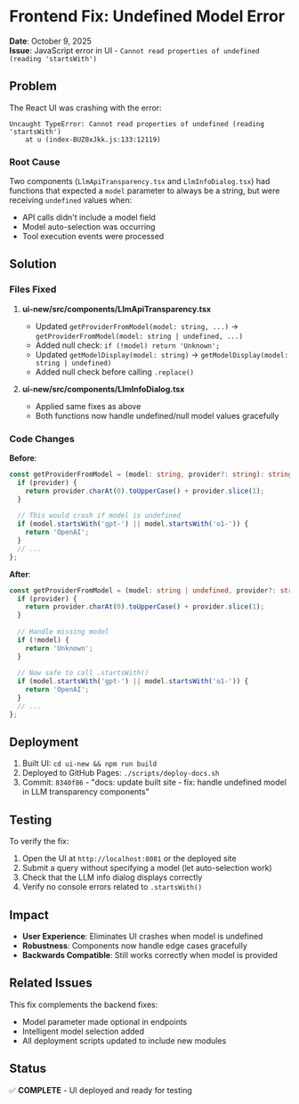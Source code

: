 # Frontend Fix: Undefined Model Error

**Date**: October 9, 2025  
**Issue**: JavaScript error in UI - `Cannot read properties of undefined (reading 'startsWith')`

## Problem

The React UI was crashing with the error:
```
Uncaught TypeError: Cannot read properties of undefined (reading 'startsWith')
    at u (index-BUZ0xJkk.js:133:12119)
```

### Root Cause

Two components (`LlmApiTransparency.tsx` and `LlmInfoDialog.tsx`) had functions that expected a `model` parameter to always be a string, but were receiving `undefined` values when:
- API calls didn't include a model field
- Model auto-selection was occurring
- Tool execution events were processed

## Solution

### Files Fixed

1. **ui-new/src/components/LlmApiTransparency.tsx**
   - Updated `getProviderFromModel(model: string, ...)` → `getProviderFromModel(model: string | undefined, ...)`
   - Added null check: `if (!model) return 'Unknown';`
   - Updated `getModelDisplay(model: string)` → `getModelDisplay(model: string | undefined)`
   - Added null check before calling `.replace()`

2. **ui-new/src/components/LlmInfoDialog.tsx**
   - Applied same fixes as above
   - Both functions now handle undefined/null model values gracefully

### Code Changes

**Before**:
```typescript
const getProviderFromModel = (model: string, provider?: string): string => {
  if (provider) {
    return provider.charAt(0).toUpperCase() + provider.slice(1);
  }
  
  // This would crash if model is undefined
  if (model.startsWith('gpt-') || model.startsWith('o1-')) {
    return 'OpenAI';
  }
  // ...
};
```

**After**:
```typescript
const getProviderFromModel = (model: string | undefined, provider?: string): string => {
  if (provider) {
    return provider.charAt(0).toUpperCase() + provider.slice(1);
  }
  
  // Handle missing model
  if (!model) {
    return 'Unknown';
  }
  
  // Now safe to call .startsWith()
  if (model.startsWith('gpt-') || model.startsWith('o1-')) {
    return 'OpenAI';
  }
  // ...
};
```

## Deployment

1. Built UI: `cd ui-new && npm run build`
2. Deployed to GitHub Pages: `./scripts/deploy-docs.sh`
3. Commit: `8340f86` - "docs: update built site - fix: handle undefined model in LLM transparency components"

## Testing

To verify the fix:
1. Open the UI at `http://localhost:8081` or the deployed site
2. Submit a query without specifying a model (let auto-selection work)
3. Check that the LLM info dialog displays correctly
4. Verify no console errors related to `.startsWith()`

## Impact

- **User Experience**: Eliminates UI crashes when model is undefined
- **Robustness**: Components now handle edge cases gracefully
- **Backwards Compatible**: Still works correctly when model is provided

## Related Issues

This fix complements the backend fixes:
- Model parameter made optional in endpoints
- Intelligent model selection added
- All deployment scripts updated to include new modules

## Status

✅ **COMPLETE** - UI deployed and ready for testing
